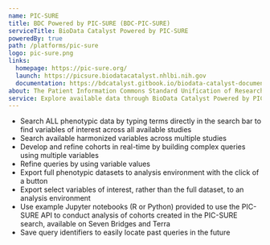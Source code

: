 ```yaml
---
name: PIC-SURE
title: BDC Powered by PIC-SURE (BDC-PIC-SURE)
serviceTitle: BioData Catalyst Powered by PIC-SURE
poweredBy: true
path: /platforms/pic-sure
logo: pic-sure.png
links:
  homepage: https://pic-sure.org/
  launch: https://picsure.biodatacatalyst.nhlbi.nih.gov
  documentation: https://bdcatalyst.gitbook.io/biodata-catalyst-documentation/explore_data/pic-sure-for-biodata-catalyst-user-guide
about: The Patient Information Commons Standard Unification of Research Elements (PIC-SURE) user interface gives  investigators the ability to search available data and conduct feasibility queries, allowing for cohorts to be built in real-time and results to be exported via the PIC-SURE API for analysis.
service: Explore available data through BioData Catalyst Powered by PIC-SURE with interactive search and visualizations for feasibility assessment. Use query results to create a cohort, with the ability to choose specific variables of interest to export into an analysis environment.
---
```


- Search ALL phenotypic data by typing terms directly in the search bar to find variables of interest across all available studies
- Search available harmonized variables across multiple studies
- Develop and refine cohorts in real-time by building complex queries using multiple variables
- Refine queries by using variable values
- Export full phenotypic datasets to analysis environment with the click of a button
- Export select variables of interest, rather than the full dataset, to an analysis environment
- Use example Jupyter notebooks (R or Python) provided to use the PIC-SURE API to conduct analysis of cohorts created in the PIC-SURE search, available on Seven Bridges and Terra
- Save query identifiers to easily locate past queries in the future
